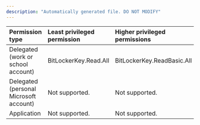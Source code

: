 ```yaml
---
description: "Automatically generated file. DO NOT MODIFY"
---
```


|Permission type|Least privileged permission|Higher privileged permissions|
|:---|:---|:---|
|Delegated (work or school account)|BitLockerKey.Read.All|BitLockerKey.ReadBasic.All|
|Delegated (personal Microsoft account)|Not supported.|Not supported.|
|Application|Not supported.|Not supported.|

